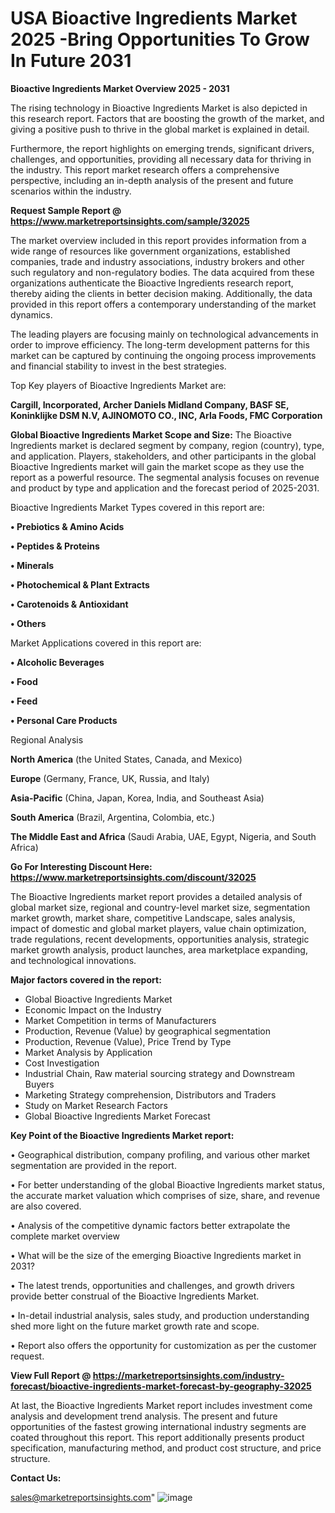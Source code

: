   # USA Bioactive Ingredients Market 2025 -Bring Opportunities To Grow In Future 2031

<Strong> Bioactive Ingredients Market Overview 2025 - 2031</strong>

The rising technology in Bioactive Ingredients Market is also depicted in this research report. Factors that are boosting the growth of the market, and giving a positive push to thrive in the global market is explained in detail.

Furthermore, the report highlights on emerging trends, significant drivers, challenges, and opportunities, providing all necessary data for thriving in the industry. This report market research offers a comprehensive perspective, including an in-depth analysis of the present and future scenarios within the industry.

<strong>Request Sample Report @ <a href=https://www.marketreportsinsights.com/sample/32025>https://www.marketreportsinsights.com/sample/32025</a></strong>

The market overview included in this report provides information from a wide range of resources like government organizations, established companies, trade and industry associations, industry brokers and other such regulatory and non-regulatory bodies. The data acquired from these organizations authenticate the Bioactive Ingredients research report, thereby aiding the clients in better decision making. Additionally, the data provided in this report offers a contemporary understanding of the market dynamics.

The leading players are focusing mainly on technological advancements in order to improve efficiency. The long-term development patterns for this market can be captured by continuing the ongoing process improvements and financial stability to invest in the best strategies.

Top Key players of Bioactive Ingredients Market are:

<strong>Cargill, Incorporated, Archer Daniels Midland Company, BASF SE, Koninklijke DSM N.V, AJINOMOTO CO., INC, Arla Foods, FMC Corporation</strong>

<strong><b>Global Bioactive Ingredients Market Scope and Size:</b></strong>
The Bioactive Ingredients market is declared segment by company, region (country), type, and application. Players, stakeholders, and other participants in the global Bioactive Ingredients market will gain the market scope as they use the report as a powerful resource. The segmental analysis focuses on revenue and product by type and application and the forecast period of 2025-2031.

Bioactive Ingredients Market Types covered in this report are:

<strong>• Prebiotics & Amino Acids

• Peptides & Proteins

• Minerals

• Photochemical & Plant Extracts

• Carotenoids & Antioxidant

• Others</strong>

Market Applications covered in this report are:

<strong>• Alcoholic Beverages

• Food

• Feed

• Personal Care Products</strong> 

Regional Analysis

<strong>North America</strong> (the United States, Canada, and Mexico)

<strong>Europe</strong> (Germany, France, UK, Russia, and Italy)

<strong>Asia-Pacific</strong> (China, Japan, Korea, India, and Southeast Asia)

<strong>South America</strong> (Brazil, Argentina, Colombia, etc.)

<strong>The Middle East and Africa</strong> (Saudi Arabia, UAE, Egypt, Nigeria, and South Africa)

<strong>Go For Interesting Discount Here: <a href=https://www.marketreportsinsights.com/discount/32025>https://www.marketreportsinsights.com/discount/32025</a></strong>

The Bioactive Ingredients market report provides a detailed analysis of global market size, regional and country-level market size, segmentation market growth, market share, competitive Landscape, sales analysis, impact of domestic and global market players, value chain optimization, trade regulations, recent developments, opportunities analysis, strategic market growth analysis, product launches, area marketplace expanding, and technological innovations.

<strong><b>Major factors covered in the report:</b></strong>
<ul>
  <li>Global Bioactive Ingredients Market </li>
  <li>Economic Impact on the Industry</li>
  <li>Market Competition in terms of Manufacturers</li>
  <li>Production, Revenue (Value) by geographical segmentation</li>
  <li>Production, Revenue (Value), Price Trend by Type</li>
  <li>Market Analysis by Application</li>
  <li>Cost Investigation</li>
  <li>Industrial Chain, Raw material sourcing strategy and Downstream Buyers</li>
  <li>Marketing Strategy comprehension, Distributors and Traders</li>
  <li>Study on Market Research Factors</li>
  <li>Global Bioactive Ingredients Market Forecast</li>
</ul>

<strong><b>Key Point of the Bioactive Ingredients Market report:</b></strong>

• Geographical distribution, company profiling, and various other market segmentation are provided in the report.

• For better understanding of the global Bioactive Ingredients market status, the accurate market valuation which comprises of size, share, and revenue are also covered.

• Analysis of the competitive dynamic factors better extrapolate the complete market overview

• What will be the size of the emerging Bioactive Ingredients market in 2031?

• The latest trends, opportunities and challenges, and growth drivers provide better construal of the Bioactive Ingredients Market.

• In-detail industrial analysis, sales study, and production understanding shed more light on the future market growth rate and scope.

• Report also offers the opportunity for customization as per the customer request.

<strong><b>View Full Report @ <a href=https://marketreportsinsights.com/industry-forecast/bioactive-ingredients-market-forecast-by-geography-32025>https://marketreportsinsights.com/industry-forecast/bioactive-ingredients-market-forecast-by-geography-32025</a></b></strong>


At last, the Bioactive Ingredients Market report includes investment come analysis and development trend analysis. The present and future opportunities of the fastest growing international industry segments are coated throughout this report. This report additionally presents product specification, manufacturing method, and product cost structure, and price structure.

<strong>Contact Us:</strong>

sales@marketreportsinsights.com"
![image](https://github.com/user-attachments/assets/34e99c1e-65c7-41bb-8e64-dc49d02f800a)
